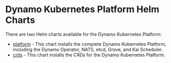 <!--
SPDX-FileCopyrightText: Copyright (c) 2025 NVIDIA CORPORATION & AFFILIATES. All rights reserved.
SPDX-License-Identifier: Apache-2.0

Licensed under the Apache License, Version 2.0 (the "License");
you may not use this file except in compliance with the License.
You may obtain a copy of the License at

http://www.apache.org/licenses/LICENSE-2.0

Unless required by applicable law or agreed to in writing, software
distributed under the License is distributed on an "AS IS" BASIS,
WITHOUT WARRANTIES OR CONDITIONS OF ANY KIND, either express or implied.
See the License for the specific language governing permissions and
limitations under the License.
-->

# Dynamo Kubernetes Platform Helm Charts

There are two Helm charts available for the Dynamo Kubernetes Platform:

- [platform](platform/README.md) - This chart installs the complete Dynamo Kubernetes Platform, including the Dynamo Operator, NATS, etcd, Grove, and Kai Scheduler.
- [crds](crds/README.md) - This chart installs the CRDs for the Dynamo Kubernetes Platform.